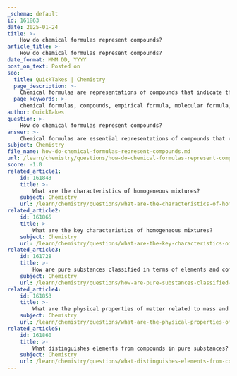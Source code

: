 ```yaml
---
_schema: default
id: 161863
date: 2025-01-24
title: >-
    How do chemical formulas represent compounds?
article_title: >-
    How do chemical formulas represent compounds?
date_format: MMM DD, YYYY
post_on_text: Posted on
seo:
  title: QuickTakes | Chemistry
  page_description: >-
    Chemical formulas are representations of compounds that indicate the types and numbers of atoms in molecules, with variations such as empirical, molecular, and structural formulas, each serving specific purposes in chemistry.
  page_keywords: >-
    chemical formulas, compounds, empirical formula, molecular formula, structural formula, ionic compounds, molecular compounds, composition, atoms, ratios, chemistry, chemical structure, communication
author: QuickTakes
question: >-
    How do chemical formulas represent compounds?
answer: >-
    Chemical formulas are essential representations of compounds that convey critical information about the types and numbers of atoms present in a molecule. They serve as a shorthand notation for the composition of substances, allowing chemists to understand and communicate the structure and properties of compounds efficiently.\n\n### Types of Chemical Formulas\n\n1. **Empirical Formula**: This formula provides the simplest whole-number ratio of the elements in a compound. For example, the empirical formula for hydrogen peroxide (H₂O₂) is HO, indicating a 1:1 ratio of hydrogen to oxygen.\n\n2. **Molecular Formula**: This formula specifies the actual number of each type of atom in a molecule. For instance, the molecular formula for glucose is C₆H₁₂O₆, which indicates that one molecule of glucose contains six carbon atoms, twelve hydrogen atoms, and six oxygen atoms. This formula reflects the specific arrangement of atoms within the molecule.\n\n3. **Structural Formula**: This representation shows how atoms are arranged and bonded in a molecule. It provides more detailed information than the molecular formula by illustrating the connectivity between atoms.\n\n### Representation of Compounds\n\n- **Ionic Compounds**: These compounds are represented by the ratio of ions rather than the actual number of atoms. For example, sodium chloride (NaCl) indicates a 1:1 ratio of sodium ions to chloride ions. The formula does not specify the number of ions in a single unit but rather the ratio in the compound's crystalline structure.\n\n- **Molecular Compounds**: In contrast, molecular compounds are represented by their molecular formulas, which indicate the actual number of each type of atom in a single molecule. For example, the molecular formula for water is H₂O, showing that each molecule contains two hydrogen atoms and one oxygen atom.\n\n### Importance of Chemical Formulas\n\nChemical formulas are crucial for several reasons:\n- They provide a clear and concise way to represent the composition of compounds.\n- They allow chemists to predict the properties and behaviors of substances based on their molecular structure.\n- They facilitate communication among scientists regarding chemical reactions and interactions.\n\nIn summary, chemical formulas are vital tools in chemistry that represent compounds by indicating the types and numbers of atoms present, thereby providing insights into the composition and structure of substances.
subject: Chemistry
file_name: how-do-chemical-formulas-represent-compounds.md
url: /learn/chemistry/questions/how-do-chemical-formulas-represent-compounds
score: -1.0
related_article1:
    id: 161843
    title: >-
        What are the characteristics of homogeneous mixtures?
    subject: Chemistry
    url: /learn/chemistry/questions/what-are-the-characteristics-of-homogeneous-mixtures
related_article2:
    id: 161865
    title: >-
        What are the key characteristics of homogeneous mixtures?
    subject: Chemistry
    url: /learn/chemistry/questions/what-are-the-key-characteristics-of-homogeneous-mixtures
related_article3:
    id: 161728
    title: >-
        How are pure substances classified in terms of elements and compounds?
    subject: Chemistry
    url: /learn/chemistry/questions/how-are-pure-substances-classified-in-terms-of-elements-and-compounds
related_article4:
    id: 161853
    title: >-
        What are the physical properties of matter related to mass and volume?
    subject: Chemistry
    url: /learn/chemistry/questions/what-are-the-physical-properties-of-matter-related-to-mass-and-volume
related_article5:
    id: 161860
    title: >-
        What distinguishes elements from compounds in pure substances?
    subject: Chemistry
    url: /learn/chemistry/questions/what-distinguishes-elements-from-compounds-in-pure-substances
---
```


&nbsp;